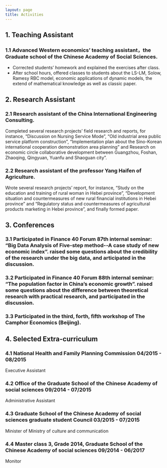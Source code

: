 ```yaml
---
layout: page
title: Activities
---
```



## 1. Teaching Assistant

### 1.1 Advanced Western economics’ teaching assistant，the Graduate school of the Chinese Academy of Social Sciences.
* Corrected students’ homework and explained the exercises after class. 
* After school hours, offered classes to students about the LS-LM, Solow, Ramesy RBC model, economic applications of dynamic models, the extend of mathematical knowledge as well as classic paper.

##

## 2. Research Assistant

### 2.1 Research assistant of the China International Engineering Consulting.
Completed several research projects’ field research and reports, for instance, “Discussion on Nursing Service Mode”, “Old industrial area public service platform construction”, “Implementation plan about the Sino-Korean international cooperation demonstration area planning” and Research on economic circle collaborative development between Guangzhou, Foshan, Zhaoqing, Qingyuan, Yuanfu and Shaoguan city”.

### 2.2 Research assistant of the professor Yang Haifen of Agriculture.
Wrote several research projects’ report, for instance, “Study on the education and training of rural woman in Hebei province”, “Development situation and countermeasures of new rural financial institutions in Hebei province” and “Regulatory status and countermeasures of agricultural products marketing in Hebei province”, and finally formed paper.
 
##
 
## 3. Conferences

### 3.1 Participated in Finance 40 Forum 87th internal seminar: “Big Data Analysis of Five-step method--A case study of new economic index”. raised some questions about the credibility of the research under the big data, and articipated in the discussion.

### 3.2 Participated in Finance 40 Forum 88th internal seminar: “The population factor in China’s economic growth”. raised some questions about the difference between theoretical research with practical research, and participated in the discussion.

### 3.3 Participated in the third, forth, fifth workshop of The Camphor Economics (Beijing).


##


## 4. Selected Extra-curriculum

### 4.1 National Health and Family Planning Commission	04/2015 - 08/2015
Executive Assistant 

### 4.2 Office of the Graduate School of the Chinese Academy of social sciences	09/2014 - 07/2015
Administrative Assistant  

### 4.3 Graduate School of the Chinese Academy of social sciences graduate student Council	03/2015 - 07/2015
Minister of Ministry of culture and communication

### 4.4 Master class 3, Grade 2014, Graduate School of the Chinese Academy of social sciences	09/2014 - 06/2017
Monitor 



